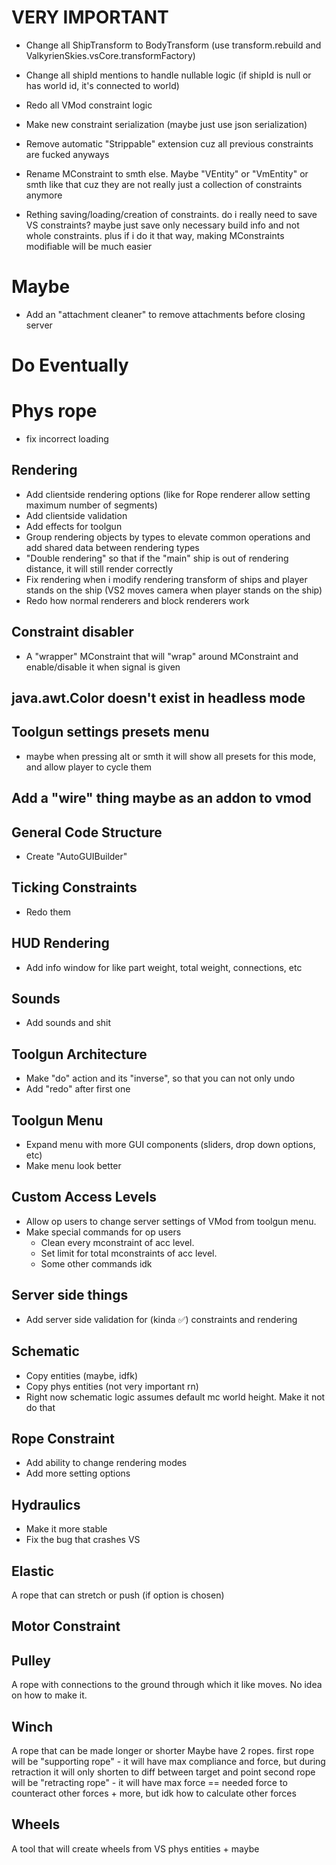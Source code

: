 # VERY IMPORTANT

* Change all ShipTransform to BodyTransform (use transform.rebuild and ValkyrienSkies.vsCore.transformFactory)
* Change all shipId mentions to handle nullable logic (if shipId is null or has world id, it's connected to world)
* Redo all VMod constraint logic
* Make new constraint serialization (maybe just use json serialization)

* Remove automatic "Strippable" extension cuz all previous constraints are fucked anyways
* Rename MConstraint to smth else. Maybe "VEntity" or "VmEntity" or smth like that cuz they are not really just a collection of constraints anymore
* Rething saving/loading/creation of constraints. do i really need to save VS constraints? maybe just save only necessary build info and not whole constraints. plus if i do it that way, making MConstraints modifiable will be much easier

# Maybe

* Add an "attachment cleaner" to remove attachments before closing server

# Do Eventually

# Phys rope
* fix incorrect loading

## Rendering
* Add clientside rendering options (like for Rope renderer allow setting maximum number of segments)
* Add clientside validation 
* Add effects for toolgun
* Group rendering objects by types to elevate common operations and add shared data between rendering types
* "Double rendering" so that if the "main" ship is out of rendering distance, it will still render correctly
* Fix rendering when i modify rendering transform of ships and player stands on the ship (VS2 moves camera when player stands on the ship) 
* Redo how normal renderers and block renderers work

## Constraint disabler
* A "wrapper" MConstraint that will "wrap" around MConstraint and enable/disable it when signal is given

## java.awt.Color doesn't exist in headless mode

## Toolgun settings presets menu
* maybe when pressing alt or smth it will show all presets for this mode, and allow player to cycle them

## Add a "wire" thing maybe as an addon to vmod

## General Code Structure
* Create "AutoGUIBuilder"

## Ticking Constraints
* Redo them

## HUD Rendering
* Add info window for like part weight, total weight, connections, etc

## Sounds
* Add sounds and shit

## Toolgun Architecture 
* Make "do" action and its "inverse", so that you can not only undo
* Add "redo" after first one

## Toolgun Menu
* Expand menu with more GUI components (sliders, drop down options, etc)
* Make menu look better

## Custom Access Levels
* Allow op users to change server settings of VMod from toolgun menu.
* Make special commands for op users
    * Clean every mconstraint of acc level.
    * Set limit for total mconstraints of acc level.
    * Some other commands idk

## Server side things
* Add server side validation for (kinda ✅) constraints and rendering

## Schematic
* Copy entities (maybe, idfk)
* Copy phys entities (not very important rn)
* Right now schematic logic assumes default mc world height. Make it not do that

## Rope Constraint
* Add ability to change rendering modes
* Add more setting options

## Hydraulics
* Make it more stable
* Fix the bug that crashes VS

## Elastic
A rope that can stretch or push (if option is chosen)

## Motor Constraint

## Pulley
A rope with connections to the ground through which it like moves. No idea on how to make it.

## Winch
A rope that can be made longer or shorter
Maybe have 2 ropes.
first rope will be "supporting rope" - it will have max compliance and force, but during retraction it will only shorten to diff between target and point
second rope will be "retracting rope" - it will have max force == needed force to counteract other forces + more, but idk how to calculate other forces

## Wheels
A tool that will create wheels from VS phys entities + maybe 